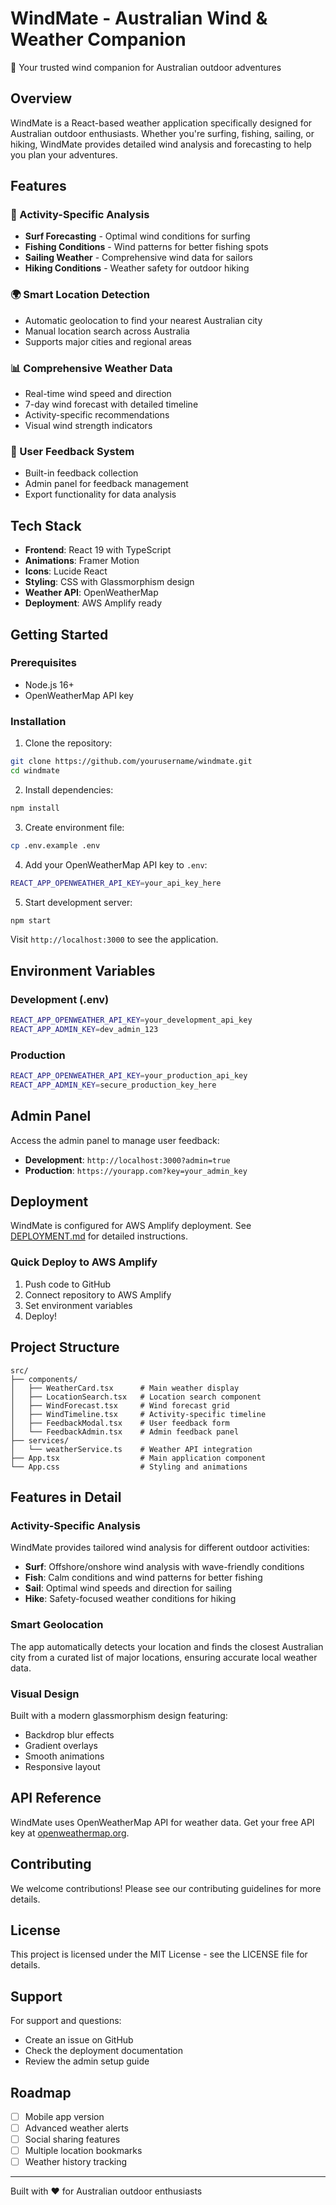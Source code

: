 # WindMate - Australian Wind & Weather Companion

🌊 Your trusted wind companion for Australian outdoor adventures

## Overview

WindMate is a React-based weather application specifically designed for Australian outdoor enthusiasts. Whether you're surfing, fishing, sailing, or hiking, WindMate provides detailed wind analysis and forecasting to help you plan your adventures.

## Features

### 🎯 Activity-Specific Analysis
- **Surf Forecasting** - Optimal wind conditions for surfing
- **Fishing Conditions** - Wind patterns for better fishing spots
- **Sailing Weather** - Comprehensive wind data for sailors
- **Hiking Conditions** - Weather safety for outdoor hiking

### 🌍 Smart Location Detection
- Automatic geolocation to find your nearest Australian city
- Manual location search across Australia
- Supports major cities and regional areas

### 📊 Comprehensive Weather Data
- Real-time wind speed and direction
- 7-day wind forecast with detailed timeline
- Activity-specific recommendations
- Visual wind strength indicators

### 💬 User Feedback System
- Built-in feedback collection
- Admin panel for feedback management
- Export functionality for data analysis

## Tech Stack

- **Frontend**: React 19 with TypeScript
- **Animations**: Framer Motion
- **Icons**: Lucide React
- **Styling**: CSS with Glassmorphism design
- **Weather API**: OpenWeatherMap
- **Deployment**: AWS Amplify ready

## Getting Started

### Prerequisites
- Node.js 16+
- OpenWeatherMap API key

### Installation

1. Clone the repository:
```bash
git clone https://github.com/yourusername/windmate.git
cd windmate
```

2. Install dependencies:
```bash
npm install
```

3. Create environment file:
```bash
cp .env.example .env
```

4. Add your OpenWeatherMap API key to `.env`:
```bash
REACT_APP_OPENWEATHER_API_KEY=your_api_key_here
```

5. Start development server:
```bash
npm start
```

Visit `http://localhost:3000` to see the application.

## Environment Variables

### Development (.env)
```bash
REACT_APP_OPENWEATHER_API_KEY=your_development_api_key
REACT_APP_ADMIN_KEY=dev_admin_123
```

### Production
```bash
REACT_APP_OPENWEATHER_API_KEY=your_production_api_key
REACT_APP_ADMIN_KEY=secure_production_key_here
```

## Admin Panel

Access the admin panel to manage user feedback:

- **Development**: `http://localhost:3000?admin=true`
- **Production**: `https://yourapp.com?key=your_admin_key`

## Deployment

WindMate is configured for AWS Amplify deployment. See [DEPLOYMENT.md](./DEPLOYMENT.md) for detailed instructions.

### Quick Deploy to AWS Amplify

1. Push code to GitHub
2. Connect repository to AWS Amplify
3. Set environment variables
4. Deploy!

## Project Structure

```
src/
├── components/
│   ├── WeatherCard.tsx      # Main weather display
│   ├── LocationSearch.tsx   # Location search component
│   ├── WindForecast.tsx     # Wind forecast grid
│   ├── WindTimeline.tsx     # Activity-specific timeline
│   ├── FeedbackModal.tsx    # User feedback form
│   └── FeedbackAdmin.tsx    # Admin feedback panel
├── services/
│   └── weatherService.ts    # Weather API integration
├── App.tsx                  # Main application component
└── App.css                  # Styling and animations
```

## Features in Detail

### Activity-Specific Analysis
WindMate provides tailored wind analysis for different outdoor activities:

- **Surf**: Offshore/onshore wind analysis with wave-friendly conditions
- **Fish**: Calm conditions and wind patterns for better fishing
- **Sail**: Optimal wind speeds and direction for sailing
- **Hike**: Safety-focused weather conditions for hiking

### Smart Geolocation
The app automatically detects your location and finds the closest Australian city from a curated list of major locations, ensuring accurate local weather data.

### Visual Design
Built with a modern glassmorphism design featuring:
- Backdrop blur effects
- Gradient overlays
- Smooth animations
- Responsive layout

## API Reference

WindMate uses OpenWeatherMap API for weather data. Get your free API key at [openweathermap.org](https://openweathermap.org/api).

## Contributing

We welcome contributions! Please see our contributing guidelines for more details.

## License

This project is licensed under the MIT License - see the LICENSE file for details.

## Support

For support and questions:
- Create an issue on GitHub
- Check the deployment documentation
- Review the admin setup guide

## Roadmap

- [ ] Mobile app version
- [ ] Advanced weather alerts
- [ ] Social sharing features
- [ ] Multiple location bookmarks
- [ ] Weather history tracking

---

Built with ❤️ for Australian outdoor enthusiasts